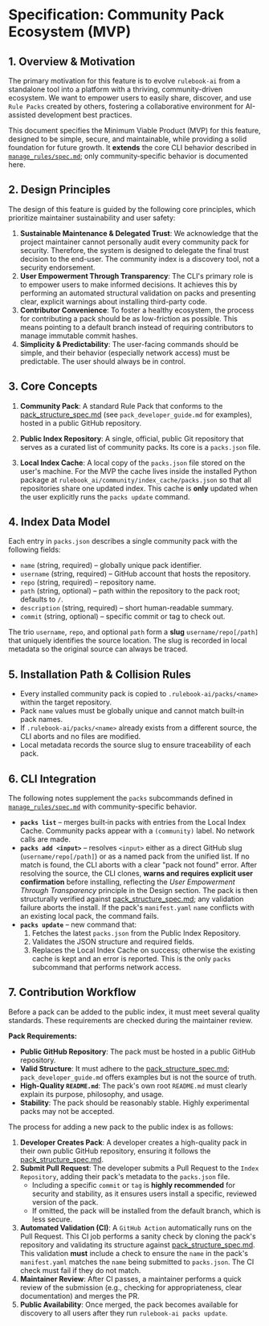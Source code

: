 # Specification: Community Pack Ecosystem (MVP)

## 1. Overview & Motivation

The primary motivation for this feature is to evolve `rulebook-ai` from a standalone tool into a platform with a thriving, community-driven ecosystem. We want to empower users to easily share, discover, and use `Rule Packs` created by others, fostering a collaborative environment for AI-assisted development best practices.

This document specifies the Minimum Viable Product (MVP) for this feature, designed to be simple, secure, and maintainable, while providing a solid foundation for future growth. It **extends** the core CLI behavior described in [`manage_rules/spec.md`](../manage_rules/spec.md); only community‑specific behavior is documented here.

## 2. Design Principles

The design of this feature is guided by the following core principles, which prioritize maintainer sustainability and user safety:

1.  **Sustainable Maintenance & Delegated Trust**: We acknowledge that the project maintainer cannot personally audit every community pack for security. Therefore, the system is designed to delegate the final trust decision to the end-user. The community index is a discovery tool, not a security endorsement.
2.  **User Empowerment Through Transparency**: The CLI's primary role is to empower users to make informed decisions. It achieves this by performing an automated structural validation on packs and presenting clear, explicit warnings about installing third-party code.
3.  **Contributor Convenience**: To foster a healthy ecosystem, the process for contributing a pack should be as low-friction as possible. This means pointing to a default branch instead of requiring contributors to manage immutable commit hashes.
4.  **Simplicity & Predictability**: The user-facing commands should be simple, and their behavior (especially network access) must be predictable. The user should always be in control.

## 3. Core Concepts

1.  **Community Pack**: A standard Rule Pack that conforms to the [pack_structure_spec.md](../manage_rules/pack_structure_spec.md) (see `pack_developer_guide.md` for examples), hosted in a public GitHub repository.

2.  **Public Index Repository**: A single, official, public Git repository that serves as a curated list of community packs. Its core is a `packs.json` file.

3.  **Local Index Cache**: A local copy of the `packs.json` file stored on the user's machine. For the MVP the cache lives inside the installed Python package at `rulebook_ai/community/index_cache/packs.json` so that all repositories share one updated index. This cache is **only** updated when the user explicitly runs the `packs update` command.
## 4. Index Data Model

Each entry in `packs.json` describes a single community pack with the following fields:

* `name` (string, required) – globally unique pack identifier.
* `username` (string, required) – GitHub account that hosts the repository.
* `repo` (string, required) – repository name.
* `path` (string, optional) – path within the repository to the pack root; defaults to `/`.
* `description` (string, required) – short human-readable summary.
* `commit` (string, optional) – specific commit or tag to check out.

The trio `username`, `repo`, and optional `path` form a **slug** `username/repo[/path]` that uniquely identifies the source location. The slug is recorded in local metadata so the original source can always be traced.

## 5. Installation Path & Collision Rules

* Every installed community pack is copied to `.rulebook-ai/packs/<name>` within the target repository.
* Pack `name` values must be globally unique and cannot match built‑in pack names.
* If `.rulebook-ai/packs/<name>` already exists from a different source, the CLI aborts and no files are modified.
* Local metadata records the source slug to ensure traceability of each pack.

## 6. CLI Integration

The following notes supplement the `packs` subcommands defined in [`manage_rules/spec.md`](../manage_rules/spec.md) with community-specific behavior.

* **`packs list`** – merges built‑in packs with entries from the Local Index Cache. Community packs appear with a `(community)` label. No network calls are made.
* **`packs add <input>`** – resolves `<input>` either as a direct GitHub slug (`username/repo[/path]`) or as a named pack from the unified list. If no match is found, the CLI aborts with a clear "pack not found" error. After resolving the source, the CLI clones, **warns and requires explicit user confirmation** before installing, reflecting the *User Empowerment Through Transparency* principle in the Design section. The pack is then structurally verified against [pack_structure_spec.md](../manage_rules/pack_structure_spec.md); any validation failure aborts the install. If the pack's `manifest.yaml` `name` conflicts with an existing local pack, the command fails.
* **`packs update`** – new command that:
    1. Fetches the latest `packs.json` from the Public Index Repository.
    2. Validates the JSON structure and required fields.
    3. Replaces the Local Index Cache on success; otherwise the existing cache is kept and an error is reported.
  This is the only `packs` subcommand that performs network access.

## 7. Contribution Workflow

Before a pack can be added to the public index, it must meet several quality standards. These requirements are checked during the maintainer review.

**Pack Requirements:**
*   **Public GitHub Repository**: The pack must be hosted in a public GitHub repository.
*   **Valid Structure**: It must adhere to the [pack_structure_spec.md](../manage_rules/pack_structure_spec.md); `pack_developer_guide.md` offers examples but is not the source of truth.
*   **High-Quality `README.md`**: The pack's own root `README.md` must clearly explain its purpose, philosophy, and usage.
*   **Stability**: The pack should be reasonably stable. Highly experimental packs may not be accepted.

The process for adding a new pack to the public index is as follows:

1.  **Developer Creates Pack**: A developer creates a high-quality pack in their own public GitHub repository, ensuring it follows the [pack_structure_spec.md](../manage_rules/pack_structure_spec.md).
2.  **Submit Pull Request**: The developer submits a Pull Request to the `Index Repository`, adding their pack's metadata to the `packs.json` file.
    *   Including a specific `commit` or `tag` is **highly recommended** for security and stability, as it ensures users install a specific, reviewed version of the pack.
    *   If omitted, the pack will be installed from the default branch, which is less secure.
3.  **Automated Validation (CI)**: A `GitHub Action` automatically runs on the Pull Request. This CI job performs a sanity check by cloning the pack's repository and validating its structure against [pack_structure_spec.md](../manage_rules/pack_structure_spec.md). This validation **must** include a check to ensure the `name` in the pack's `manifest.yaml` matches the `name` being submitted to `packs.json`. The CI check must fail if they do not match.
4.  **Maintainer Review**: After CI passes, a maintainer performs a quick review of the submission (e.g., checking for appropriateness, clear documentation) and merges the PR.
5.  **Public Availability**: Once merged, the pack becomes available for discovery to all users after they run `rulebook-ai packs update`.
